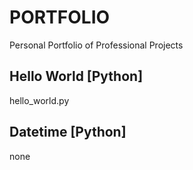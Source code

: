# PORTFOLIO
Personal Portfolio of Professional Projects

## Hello World [Python]
hello_world.py

## Datetime [Python]
none

